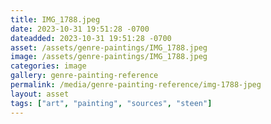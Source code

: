 ```yaml
---
title: IMG_1788.jpeg
date: 2023-10-31 19:51:28 -0700
dateadded: 2023-10-31 19:51:28 -0700
asset: /assets/genre-paintings/IMG_1788.jpeg
image: /assets/genre-paintings/IMG_1788.jpeg
categories: image
gallery: genre-painting-reference
permalink: /media/genre-painting-reference/img-1788-jpeg
layout: asset
tags: ["art", "painting", "sources", "steen"]
--- 
```

